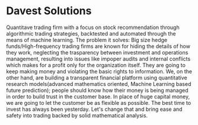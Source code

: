 # Davest Solutions
Quantitave trading firm with a focus on stock recommendation through algorithmic trading strategies, backtested and automated through the means of machine learning.
The problem it solves:
Big size hedge funds/High-frequency trading firms are known for hiding the details of how they work, neglecting the trasparency between investment and operations management, resulting into issues like impoper audits and internal conflicts which makes for a profit only for the organization itself. They are going to keep making money and violating the basic rights to information.
We, on the other hand, are building a transparent financial platform using quantitative research models(advanced mathematics oriented, Machine Learning based future prediction); people should know how their money is being managed in order to build trust in the customer base. 
In place of huge capital money, we are going to let the customer be as flexible as possible.
The best time to invest has always been yesterday. Let's change that and bring ease and safety into trading backed by solid mathematical analysis.
